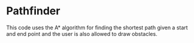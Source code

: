 # Pathfinder
This code uses the A* algorithm for finding the shortest path given a start and end point and the user is also allowed to draw obstacles.
